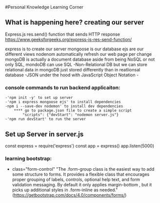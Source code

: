 #Personal Knowledge Learning Corner 

## What is happening here? creating our server 
Express.js res.send() function that sends HTTP response
    https://www.geeksforgeeks.org/express-js-res-send-function/

express is to create our server 
mongoose is our database 
ejs are our different views
nodenom automatically refresh our web page per change
mongoDB is actually a document database aside from being NoSQL or not only SQL, mondoDB can use SQL
    -Non-Relational DB but we can store relational data in mongoDB just stored differently than in reatlionsal database
    -JSON under the hood with JavaScript Object Notation
    -

### console commands to run backend applicaiton: 
    -'npm init -y' to set up server
    -'npm i express mongoose ejs' to install dependencies 
    -npm i --save-dev nodemon' to install dev dependencies
        **** go to package.json file to create a simple script 
            "scripts": {"devStart": "nodemon server.js"}
    -'npm run devStart' to run the server

## Set up Server in server.js
const express = require('express')
const app = express()
app.listen(5000)   
<!-- ^^^ set up localhost port to 5000 in localhost:5000 -->
### learning bootstrap:
- class="form-control"
"The .form-group class is the easiest way to add some structure to forms. It provides a flexible class that encourages proper grouping of labels, controls, optional help text, and form validation messaging. By default it only applies margin-bottom , but it picks up additional styles in .form-inline as needed." (https://getbootstrap.com/docs/4.0/components/forms/)

